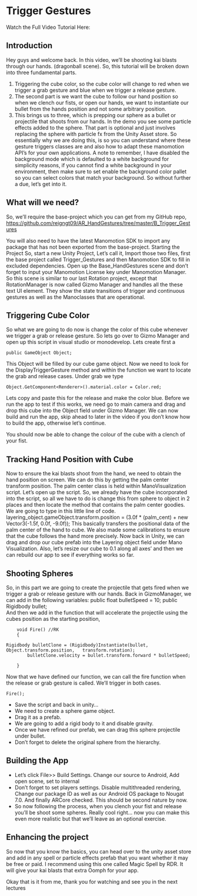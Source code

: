 # Trigger Gestures

Watch the Full Video Tutorial Here:

## Introduction
Hey guys and welcome back. In this video, we’ll be shooting kai blasts through our hands. (dragonball scene). So, this tutorial will be broken down into three fundamental parts.

1.	Triggering the cube color, so the cube color will change to red when we trigger a grab gesture and blue when we trigger a release gesture.
2.	The second part is we want the cube to follow our hand position so when we clench our fists, or open our hands, we want to instantiate our bullet from the hands position and not some arbitrary position.
3.	This brings us to three, which is prepping our sphere as a bullet or projectile that shoots from our hands. In the demo you see some particle effects added to the sphere. That part is optional and just involves replacing the sphere with particle fx from the Unity Asset store.
So essentially why we are doing this, is so you can understand where these gesture triggers classes are and also how to adapt these manomotion API’s for your own applications. 
A note to remember, I have disabled the background mode which is defaulted to a white background for simplicity reasons, if you cannot find a white background in your environment, then make sure to set enable the background color pallet so you can select colors that match your background.
So without further a due, let’s get into it.

## What will we need?
So, we’ll require the base-project which you can get from my GitHub repo, https://github.com/reigngt09/AR_HandGestures/tree/master/B_Trigger_Gestures

You will also need to have the latest Manomotion SDK to import any package that has not been exported from the base-project.
Starting the Project
So, start a new Unity Project, Let’s call it, Import those two files, first the base project called Trigger_Gestures and then Manomotion SDK to fill in excluded dependencies. Open up the Base_HandGestures scene and don’t forget to input your Manomotion License key under Manomotion Manager.
So this scene is similar to our last Rotation project, except that RotationManager is now called Gizmo Manager and handles all the these text UI element. They show the state transitions of trigger and continuous gestures as well as the Manoclasses that are operational. 

## Triggering Cube Color 
So what we are going to do now is change the color of this cube whenever we trigger a grab or release gesture.
So lets go over to Gizmo Manager and open up this script in visual studio or monodevelop.
Lets create first a 
```
public GameObject Object;
```

This Object will be filled by our cube game object.
Now we need to look for the DisplayTriggerGesture method and within the function we want to locate the grab and release cases. Under grab we type
```
Object.GetComponent<Renderer>().material.color = Color.red;
```
Lets copy and paste this for the release and make the color blue. 
Before we run the app to test if this works, we need go to main camera and drag and drop this cube into the Object field under Gizmo Manager.
We can now build and run the app, skip ahead to later in the video if you don’t know how to build the app, otherwise let’s continue.

You should now be able to change the colour of the cube with a clench of your fist.
  
## Tracking Hand Position with Cube
Now to ensure the kai blasts shoot from the hand, we need to obtain the hand position on screen. We can do this by getting the palm center transform position. The palm center class is held within ManoVisualization script. Let’s open up the script.
So, we already have the cube incorporated into the script, so all we have to do is change this from sphere to object in 2 places and then locate the method that contains the palm center goodies. We are going to type in this little line of code. 
layering_object.gameObject.transform.position = (3.0f * (palm_cent) + new Vector3(-1.5f, 0.0f, -9.0f)); 
This basically transfers the positional data of the palm center of the hand to cube. We also made some calibrations to ensure that the cube follows the hand more precisely. 
Now back in Unity, we can drag and drop our cube prefab into the Layering object field under Mano Visualization. Also, let’s resize our cube to 0.1 along all axes’ and then we can rebuild our app to see if everything works so far.

## Shooting Spheres
So, in this part we are going to create the projectile that gets fired when we trigger a grab or release gesture with our hands. Back in GizmoManager, we can add in the following variables:
    public float bulletSpeed = 10; 
    public Rigidbody bullet;  
And then we add in the function that will accelerate the projectile using the cubes position as the starting position,
```
    void Fire() //RK
    {

Rigidbody bulletClone = (Rigidbody)Instantiate(bullet, Object.transform.position,   transform.rotation);
        bulletClone.velocity = bullet.transform.forward * bulletSpeed;

    }
```
Now that we have defined our function, we can call the fire function when the release or grab gesture is called. We’ll trigger in both cases.
```
Fire();
```
*	Save the script and back in unity…
*	We need to create a sphere game object. 
*	Drag it as a prefab.
*	We are going to add a rigid body to it and disable gravity. 
*	Once we have refined our prefab, we can drag this sphere projectile under bullet.
*	Don’t forget to delete the original sphere from the hierarchy. 

## Building the App
*	Let’s click File>> Build Settings. Change our source to Android, Add open scene, set to internal
*	Don’t forget to set players settings. Disable multithreaded rendering, Change our package ID as well as our Android OS package to Nougat 7.0. And finally ARCore checked. This should be second nature by now.
*	So now following the process, when you clench your fist and release you’ll be shoot some spheres. Really cool right… now you can make this even more realistic but that we’ll leave as an optional exercise. 

## Enhancing the project
So now that you know the basics, you can head over to the unity asset store and add in any spell or particle effects prefab that you want whether it may be free or paid. I recommend using this one called Magic Spell by RDR. It will give your kai blasts that extra Oomph for your app.

Okay that is it from me, thank you for watching and see you in the next lectures








